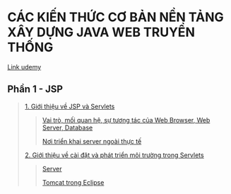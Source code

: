 # CÁC KIẾN THỨC CƠ BẢN NỀN TẢNG XÂY DỰNG JAVA WEB TRUYỀN THỐNG
[Link udemy](https://udemy.com/course/jsp-tutorial/learn/lecture/23020436#overview)  
## Phần 1 - JSP
>[1. Giới thiệu về JSP và Servlets](https://github.com/nmt-luu-tru/PRJ321x/blob/main/Gi%E1%BB%9Bi%20thi%E1%BB%87u%20v%E1%BB%81%20JSP%20v%C3%A0%20Servlets.md)
>>[Vai trò, mối quan hệ, sự tương tác của Web Browser, Web Server, Database](https://github.com/nmt-luu-tru/API-and-Web-Service-Introduction/blob/main/Vai%20tr%C3%B2%2C%20m%E1%BB%91i%20quan%20h%E1%BB%87%2C%20s%E1%BB%B1%20t%C6%B0%C6%A1ng%20t%C3%A1c%20c%E1%BB%A7a%20Web%20Browser%2C%20Web%20Server%2C%20Database.md)
>>
>>[Nơi triển khai server ngoài thực tế](https://github.com/nmt-luu-tru/API-and-Web-Service-Introduction/blob/main/N%C6%A1i%20tri%E1%BB%83n%20khai%20server%20ngo%C3%A0i%20th%E1%BB%B1c%20t%E1%BA%BF.md)
>
>[2. Giới thiệu về cài đặt và phát triển môi trường trong Servlets]()
>>[Server](https://github.com/nmt-luu-tru/API-and-Web-Service-Introduction/blob/main/Server.md)
>>
>>[Tomcat trong Eclipse](https://github.com/nmt-luu-tru/API-and-Web-Service-Introduction/blob/main/Tomcat%20trong%20Eclipse.md)





